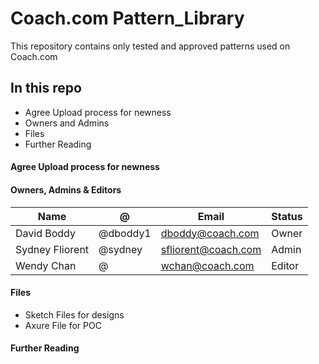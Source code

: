 # Coach.com Pattern_Library
This repository contains only tested and approved patterns used on Coach.com

## In this repo
* Agree Upload process for newness
* Owners and Admins
* Files
* Further Reading

#### Agree Upload process for newness

#### Owners, Admins & Editors

| Name | @ | Email | Status |
| --- | --- | --- | --- |
| David Boddy | @dboddy1 | dboddy@coach.com | Owner |
| Sydney Fliorent | @sydney | sfliorent@coach.com | Admin |
| Wendy Chan | @ | wchan@coach.com | Editor |

#### Files
* Sketch Files for designs
* Axure File for POC

#### Further Reading

